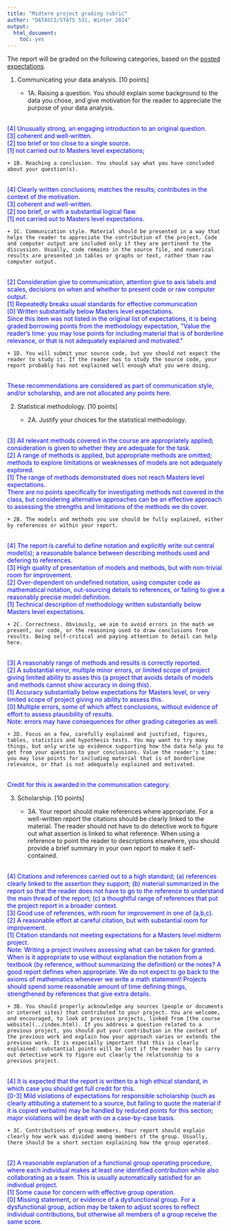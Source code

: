 ```yaml
---
title: "Midterm project grading rubric"
author: "DATASCI/STATS 531, Winter 2024"
output:
  html_document:
    toc: yes
---
```


The report will be graded on the following categories, based on the [posted expectations](midterm_project/midterm_project_info.html).

1. Communicating your data analysis. [10 points]

    + 1A. Raising a question. You should explain some background to the data you chose, and give motivation for the reader to appreciate the purpose of your data analysis.
<br>
<span style="color: blue;">
[4] Unusually strong, an engaging introduction to an original question.
<br>
[3] coherent and well-written.
<br>
[2] too brief or too close to a single source.
<br>
[1] not carried out to Masters level expectations;
</span>

    + 1B. Reaching a conclusion. You should say what you have concluded about your question(s).
<br>
<span style="color: blue;">
[4] Clearly written conclusions; matches the results; contributes in the context of the motivation.
<br>
[3] coherent and well-written.
<br>
[2] too brief, or with a substantial logical flaw.
<br>
[1] not carried out to Masters level expectations.
</span>

    + 1C. Communication style. Material should be presented in a way that helps the reader to appreciate the contribution of the project. Code and computer output are included only if they are pertinent to the discussion. Usually, code remains in the source file, and numerical results are presented in tables or graphs or text, rather than raw computer output.
<br>
<span style="color: blue;">
[2] Consideration give to communication, attention give to axis labels and scales, decisions on when and whether to present code or raw computer output.
<br>
[1] Repeatedly breaks usual standards for effective communication
<br>
[0] Written substantially below Masters level expectations.
<br>
Since this item was not listed in the original list of expectations, it is being graded borrowing points from the methodology expectation, "Value the reader’s time: you may lose points for including material that is of borderline relevance, or that is not adequately explained and motivated."
</span>

    + 1D. You will submit your source code, but you should not expect the reader to study it. If the reader has to study the source code, your report probably has not explained well enough what you were doing.
<br>
<span style="color: blue;">
These recommendations are considered as part of communication style, and/or scholarship, and are not allocated any points here.
</span>



2. Statistical methodology. [10 points]

    + 2A. Justify your choices for the statistical methodology.
<br>
<span style="color: blue;">
[3] All relevant methods covered in the course are appropriately applied; consideration is given to whether they are adequate for the task.
<br>
[2] A range of methods is applied, but appropriate methods are omitted; methods to explore limitations or weaknesses of models are not adequately explored.
<br>
[1] The range of methods demonstrated does not reach Masters level expectations. 
<br>
There are no points specifically for investigating methods not covered in the class, but considering alternative approaches can be an effective approach to assessing the strengths and limitations of the methods we do cover.
<br>
</span>

    + 2B. The models and methods you use should be fully explained, either by references or within your report.
<br>
<span style="color: blue;">
[4] The report is careful to define notation and explicitly write out central model(s); a reasonable balance between describing methods used and defering to references.
<br>
[3] High quality of presentation of models and methods, but with non-trivial room for improvement.
<br>
[2] Over-dependent on undefined notation, using computer code as mathematical notation, out-sourcing details to references, or failing to give a reasonably precise model definition.
<br>
[1] Technical description of methodology written substantially below Masters level expectations.
</span>

    + 2C. Correctness. Obviously, we aim to avoid errors in the math we present, our code, or the reasoning used to draw conclusions from results. Being self-critical and paying attention to detail can help here. 
<br>
<span style="color: blue;">
[3] A reasonably range of methods and results is correctly reported.
<br>
[2] A substantial error, multiple minor errors, or limited scope of project giving limited ability to asses this (a project that avoids details of models and methods cannot show accuracy in doing this).
<br>
[1] Accuracy substantially below expectations for Masters level, or very limited scope of project giving no ability to assess this.
<br>
[0] Multiple errors, some of which affect conclusions, without evidence of effort to assess plausibility of results.
<br>
Note: errors may have consequences for other grading categories as well.
</span>


    + 2D. Focus on a few, carefully explained and justified, figures, tables, statistics and hypothesis tests. You may want to try many things, but only write up evidence supporting how the data help you to get from your question to your conclusions. Value the reader's time: you may lose points for including material that is of borderline relevance, or that is not adequately explained and motivated.
<br>
<span style="color: blue;">
Credit for this is awarded in the communication category.
</span>


3. Scholarship. [10 points]

    + 3A. Your report should make references where appropriate. For a well-written report the citations should be clearly linked to the material. The reader should not have to do detective work to figure out what assertion is linked to what reference. When using a reference to point the reader to descriptions elsewhere, you should provide a brief summary in your own report to make it self-contained. 
<br>
<span style="color: blue;">
</span>
<span style="color: blue;">
[4] Citations and references carried out to a high standard; (a) references clearly linked to the assertion they support; (b) material summarized in the report so that the reader does not have to go to the reference to understand the main thread of the report; (c) a thoughtful range of references that put the project report in a broader context.
<br>
[3] Good use of references, with room for improvement in one of (a,b,c).
<br>
[2] A reasonable effort at careful citation, but with substantial room for improvement.
<br>
[1] Citation standards not meeting expectations for a Masters level midterm project.
<br>
Note: Writing a project involves assessing what can be taken for granted. When is it appropriate to use without explanation the notation from a textbook (by reference, without summarizing the definition) or the notes? A good report defines when appropriate. We do not expect to go back to the axioms of mathematics whenever we write a math statement! Projects should spend some reasonable amount of time defining things, strengthened by references that give extra details.
</span>

    + 3B. You should properly acknowledge any sources (people or documents or internet sites) that contributed to your project. You are welcome, and encouraged, to look at previous projects, linked from [the course website](../index.html). If you address a question related to a previous project, you should put your contribution in the context of the previous work and explain how your approach varies or extends the previous work. It is especially important that this is clearly explained: substantial points will be lost if the reader has to carry out detective work to figure out clearly the relationship to a previous project.
<br>
<span style="color: blue;">
[4] It is expected that the report is written to a high ethical standard, in which case you should get full credit for this.
<br>
[0-3] Mild violations of expectations for responsible scholarship (such as clearly attibuting a statement to a source, but failing to quote the material if it is copied verbatim) may be handled by reduced points for this section; major violations will be dealt with on a case-by-case basis.
</span>
    
    + 3C. Contributions of group members. Your report should explain clearly how work was divided among members of the group. Usually, there should be a short section explaining how the group operated. 
<br>
<span style="color: blue;">
[2] A reasonable explanation of a functional group operating procedure, where each individual makes at least one identified contribution while also collaborating as a team. This is usually automatically satisfied for an individual project.
<br>
[1] Some cause for concern with effective group operation.
<br>
[0] Missing statement, or evidence of a dysfunctional group. For a dysfunctional group, action may be taken to adjust scores to reflect individual contributions, but otherwise all members of a group receive the same score.
</span>


